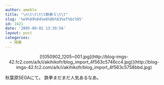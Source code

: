 ```yaml
---
author: ameblo
title: "\n\t\t\t\t鉄拳５\t\t"
slug: '%e9%89%84%e6%8b%b3%ef%bc%95'
id: 2421
date: '2005-09-02 13:39:56'
layout: post
categories:
  - 随筆
---
```


<div align="center">[![050902_1205~001.jpg](http://blog-imgs-42.fc2.com/a/k/i/akihikofr/blog_import_4f563c5746cc4.jpg)](http://blog-imgs-42.fc2.com/a/k/i/akihikofr/blog_import_4f563c5758bbd.jpg)</div>

秋葉原SEGAにて。 鉄拳まだまだ人気あるなあ。